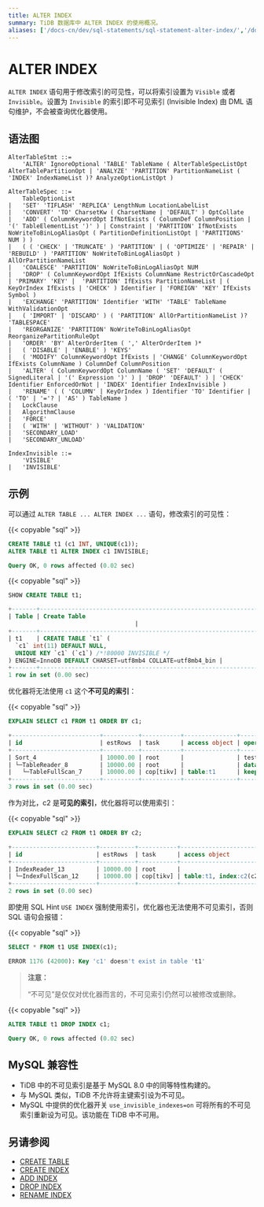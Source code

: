 ```yaml
---
title: ALTER INDEX
summary: TiDB 数据库中 ALTER INDEX 的使用概况。
aliases: ['/docs-cn/dev/sql-statements/sql-statement-alter-index/','/docs-cn/dev/reference/sql/statements/alter-index/']
---
```


# ALTER INDEX

`ALTER INDEX` 语句用于修改索引的可见性，可以将索引设置为 `Visible` 或者 `Invisible`。设置为 `Invisible` 的索引即不可见索引 (Invisible Index) 由 DML 语句维护，不会被查询优化器使用。

## 语法图

```ebnf+diagram
AlterTableStmt ::=
    'ALTER' IgnoreOptional 'TABLE' TableName ( AlterTableSpecListOpt AlterTablePartitionOpt | 'ANALYZE' 'PARTITION' PartitionNameList ( 'INDEX' IndexNameList )? AnalyzeOptionListOpt )

AlterTableSpec ::=
    TableOptionList
|   'SET' 'TIFLASH' 'REPLICA' LengthNum LocationLabelList
|   'CONVERT' 'TO' CharsetKw ( CharsetName | 'DEFAULT' ) OptCollate
|   'ADD' ( ColumnKeywordOpt IfNotExists ( ColumnDef ColumnPosition | '(' TableElementList ')' ) | Constraint | 'PARTITION' IfNotExists NoWriteToBinLogAliasOpt ( PartitionDefinitionListOpt | 'PARTITIONS' NUM ) )
|   ( ( 'CHECK' | 'TRUNCATE' ) 'PARTITION' | ( 'OPTIMIZE' | 'REPAIR' | 'REBUILD' ) 'PARTITION' NoWriteToBinLogAliasOpt ) AllOrPartitionNameList
|   'COALESCE' 'PARTITION' NoWriteToBinLogAliasOpt NUM
|   'DROP' ( ColumnKeywordOpt IfExists ColumnName RestrictOrCascadeOpt | 'PRIMARY' 'KEY' |  'PARTITION' IfExists PartitionNameList | ( KeyOrIndex IfExists | 'CHECK' ) Identifier | 'FOREIGN' 'KEY' IfExists Symbol )
|   'EXCHANGE' 'PARTITION' Identifier 'WITH' 'TABLE' TableName WithValidationOpt
|   ( 'IMPORT' | 'DISCARD' ) ( 'PARTITION' AllOrPartitionNameList )? 'TABLESPACE'
|   'REORGANIZE' 'PARTITION' NoWriteToBinLogAliasOpt ReorganizePartitionRuleOpt
|   'ORDER' 'BY' AlterOrderItem ( ',' AlterOrderItem )*
|   ( 'DISABLE' | 'ENABLE' ) 'KEYS'
|   ( 'MODIFY' ColumnKeywordOpt IfExists | 'CHANGE' ColumnKeywordOpt IfExists ColumnName ) ColumnDef ColumnPosition
|   'ALTER' ( ColumnKeywordOpt ColumnName ( 'SET' 'DEFAULT' ( SignedLiteral | '(' Expression ')' ) | 'DROP' 'DEFAULT' ) | 'CHECK' Identifier EnforcedOrNot | 'INDEX' Identifier IndexInvisible )
|   'RENAME' ( ( 'COLUMN' | KeyOrIndex ) Identifier 'TO' Identifier | ( 'TO' | '='? | 'AS' ) TableName )
|   LockClause
|   AlgorithmClause
|   'FORCE'
|   ( 'WITH' | 'WITHOUT' ) 'VALIDATION'
|   'SECONDARY_LOAD'
|   'SECONDARY_UNLOAD'

IndexInvisible ::=
    'VISIBLE'
|   'INVISIBLE'
```

## 示例

可以通过 `ALTER TABLE ... ALTER INDEX ...` 语句，修改索引的可见性：

{{< copyable "sql" >}}

```sql
CREATE TABLE t1 (c1 INT, UNIQUE(c1));
ALTER TABLE t1 ALTER INDEX c1 INVISIBLE;
```

```sql
Query OK, 0 rows affected (0.02 sec)
```

{{< copyable "sql" >}}

```sql
SHOW CREATE TABLE t1;
```

```sql
+-------+------------------------------------------------------------------------------------------------------------------------------------------------------------------------------------------+
| Table | Create Table
                                    |
+-------+------------------------------------------------------------------------------------------------------------------------------------------------------------------------------------------+
| t1    | CREATE TABLE `t1` (
  `c1` int(11) DEFAULT NULL,
  UNIQUE KEY `c1` (`c1`) /*!80000 INVISIBLE */
) ENGINE=InnoDB DEFAULT CHARSET=utf8mb4 COLLATE=utf8mb4_bin |
+-------+------------------------------------------------------------------------------------------------------------------------------------------------------------------------------------------+
1 row in set (0.00 sec)
```

优化器将无法使用 `c1` 这个**不可见的索引**：

{{< copyable "sql" >}}

```sql
EXPLAIN SELECT c1 FROM t1 ORDER BY c1;
```

```sql
+-------------------------+----------+-----------+---------------+--------------------------------+
| id                      | estRows  | task      | access object | operator info                  |
+-------------------------+----------+-----------+---------------+--------------------------------+
| Sort_4                  | 10000.00 | root      |               | test.t1.c1:asc                 |
| └─TableReader_8         | 10000.00 | root      |               | data:TableFullScan_7           |
|   └─TableFullScan_7     | 10000.00 | cop[tikv] | table:t1      | keep order:false, stats:pseudo |
+-------------------------+----------+-----------+---------------+--------------------------------+
3 rows in set (0.00 sec)
```

作为对比，c2 是**可见的索引**，优化器将可以使用索引：

{{< copyable "sql" >}}

```sql
EXPLAIN SELECT c2 FROM t1 ORDER BY c2;
```

```sql
+------------------------+----------+-----------+------------------------+-------------------------------+
| id                     | estRows  | task      | access object          | operator info                 |
+------------------------+----------+-----------+------------------------+-------------------------------+
| IndexReader_13         | 10000.00 | root      |                        | index:IndexFullScan_12        |
| └─IndexFullScan_12     | 10000.00 | cop[tikv] | table:t1, index:c2(c2) | keep order:true, stats:pseudo |
+------------------------+----------+-----------+------------------------+-------------------------------+
2 rows in set (0.00 sec)
```

即使用 SQL Hint `USE INDEX` 强制使用索引，优化器也无法使用不可见索引，否则 SQL 语句会报错：

{{< copyable "sql" >}}

```sql
SELECT * FROM t1 USE INDEX(c1);
```

```sql
ERROR 1176 (42000): Key 'c1' doesn't exist in table 't1'
```

> **注意：**
>
> “不可见”是仅仅对优化器而言的，不可见索引仍然可以被修改或删除。

{{< copyable "sql" >}}

```sql
ALTER TABLE t1 DROP INDEX c1;
```

```sql
Query OK, 0 rows affected (0.02 sec)
```

## MySQL 兼容性

* TiDB 中的不可见索引是基于 MySQL 8.0 中的同等特性构建的。
* 与 MySQL 类似，TiDB 不允许将主键索引设为不可见。
* MySQL 中提供的优化器开关 `use_invisible_indexes=on` 可将所有的不可见索引重新设为可见。该功能在 TiDB 中不可用。

## 另请参阅

* [CREATE TABLE](/sql-statements/sql-statement-create-table.md)
* [CREATE INDEX](/sql-statements/sql-statement-create-index.md)
* [ADD INDEX](/sql-statements/sql-statement-add-index.md)
* [DROP INDEX](/sql-statements/sql-statement-drop-index.md)
* [RENAME INDEX](/sql-statements/sql-statement-rename-index.md)
